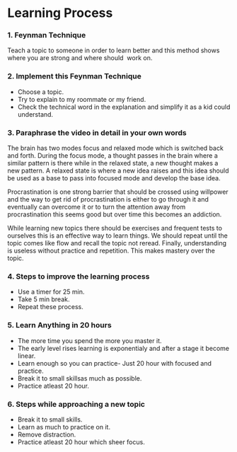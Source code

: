 # Learning Process

### 1. Feynman Technique
  Teach a topic to someone in order to learn better and this method shows where you are strong and where should  work on.
### 2. Implement this Feynman Technique
- Choose a topic.
- Try to explain to my roommate or my friend.
- Check the technical word in the explanation and simplify it as a kid could understand.
### 3. Paraphrase the video in detail in your own words
  The brain has two modes focus and relaxed mode which is switched back and forth. During the focus mode, a thought passes in the brain where a similar pattern is there while in the relaxed state, a new thought makes a new pattern. A relaxed state is where a new idea raises and this idea should be used as a base to pass into focused mode and develop the base idea.

  Procrastination is one strong barrier that should be crossed using willpower and the way to get rid of procrastination is either to go through it and eventually can overcome it or to turn the attention away from procrastination this seems good but over time this becomes an addiction.

  While learning new topics there should be exercises and frequent tests to ourselves this is an effective way to learn things. We should repeat until the topic comes like flow and recall the topic not reread. Finally, understanding is useless without practice and repetition. This makes mastery over the topic. 
### 4. Steps to improve the learning process
- Use a timer for 25 min.
- Take 5 min break. 
- Repeat these process.
### 5. Learn Anything in 20 hours
- The more time you spend the more you master it.
- The early level rises learning is exponentialy and after a stage it become linear.
- Learn enough so you can practice- Just 20 hour with focused and practice.
- Break it to small skillsas much as possible.
- Practice atleast 20 hour.
### 6. Steps while approaching a new topic
- Break it to small skills.
- Learn as much to practice on it.
- Remove distraction.
- Practice atleast 20 hour which sheer focus.
